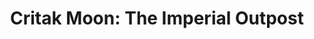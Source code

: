 ---
mission_id: ioutpost
editorsChoice:
title: "Critak Moon: The Imperial Outpost"
authors: 
    - "Llyren Adwyr"
date:
filename: "ioutpost.zip"
description: "You have been captured by Imperials, and so has a data card containing technical statistics about the Dark Troopers' weapons and attack strategies. You must escape your cell and take the card from the decoding lab before it is hacked, for its use would be lost if the Imperials find out how much we know about the Dark Trooper."
heroImage: 
levelReplaced:	SECBASE
difficulty: yes
bm:	no
fme: yes
wax: yes
three_do: no
voc: yes
gmd: yes
vue: no
lfd: yes
base: "New level from scratch" 
editors: "WDFUSE 2.10, BMPDF, Microsoft Paint, PKUNZIP, PKZIP, Notepad"

---